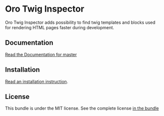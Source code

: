 # Oro Twig Inspector

Oro Twig Inspector adds possibility to find twig templates and blocks used for rendering HTML pages faster during development.

Documentation
-------------
[Read the Documentation for master](./Bundle/Resources/doc/usage.md)

Installation
------------

[Read an installation instruction](./Bundle/Resources/doc/installation.md).

License
-------

This bundle is under the MIT license. See the complete license [in the bundle](LICENSE)
